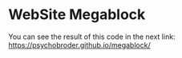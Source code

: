 # WebSite Megablock

You can see the result of this code in the next link: https://psychobroder.github.io/megablock/
